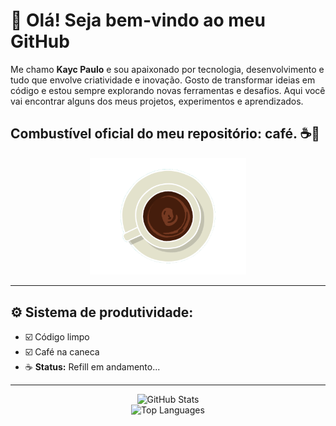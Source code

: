 ## <h1>👋 Olá! Seja bem-vindo ao meu GitHub</h1>


Me chamo <strong>Kayc Paulo</strong> e sou apaixonado por tecnologia, desenvolvimento e tudo que envolve criatividade e inovação.
Gosto de transformar ideias em código e estou sempre explorando novas ferramentas e desafios.
Aqui você vai encontrar alguns dos meus projetos, experimentos e aprendizados.

<h2>Combustível oficial do meu repositório: café. ☕🚀</h2>

<div align="center">
  <img src="assets/gif/Coffee Ripple.gif" alt="Imagem sem fundo" width="250"/>
</div>

---

## ⚙️ Sistema de produtividade:

- ☑️ Código limpo  
- ☑️ Café na caneca  
- ☕ **Status:** Refill em andamento...

---

<div align="center">
  <img src="https://github-readme-stats.vercel.app/api?username=KaycPaulo&show_icons=true&theme=github_dark&hide_border=true" alt="GitHub Stats" />
</div>

<div align="center">
  <img src="https://github-readme-stats.vercel.app/api/top-langs/?username=KaycPaulo&layout=compact&theme=github_dark&hide_border=true" alt="Top Languages" />
</div>
